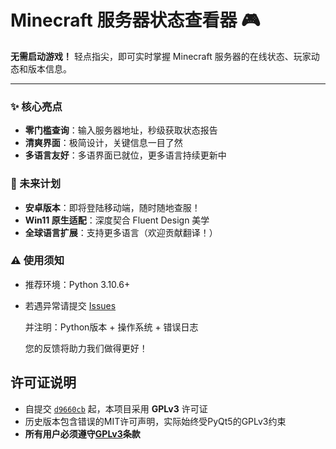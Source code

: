 # Minecraft 服务器状态查看器 🎮

**无需启动游戏！** 轻点指尖，即可实时掌握 Minecraft 服务器的在线状态、玩家动态和版本信息。

---

### ✨ 核心亮点
- **零门槛查询**：输入服务器地址，秒级获取状态报告
- **清爽界面**：极简设计，关键信息一目了然
- **多语言友好**：多语界面已就位，更多语言持续更新中

### 🚀 未来计划
- **安卓版本**：即将登陆移动端，随时随地查服！
- **Win11 原生适配**：深度契合 Fluent Design 美学
- **全球语言扩展**：支持更多语言（欢迎贡献翻译！）

### ⚠️ 使用须知

* 推荐环境：Python 3.10.6+
* 若遇异常请提交 [Issues](https://github.com/myworldzycpc/mcstatus-checker/issues)
  
  并注明：Python版本 + 操作系统 + 错误日志
  
  您的反馈将助力我们做得更好！

## 许可证说明

- 自提交 [`d9660cb`](https://github.com/myworldzycpc/mcstatus-checker/commit/d9660cbe0b2b72c4f8548f7308a7068497994cd0) 起，本项目采用 **GPLv3** 许可证
- 历史版本包含错误的MIT许可声明，实际始终受PyQt5的GPLv3约束
- **所有用户必须遵守[GPLv3](LICENSE)条款**